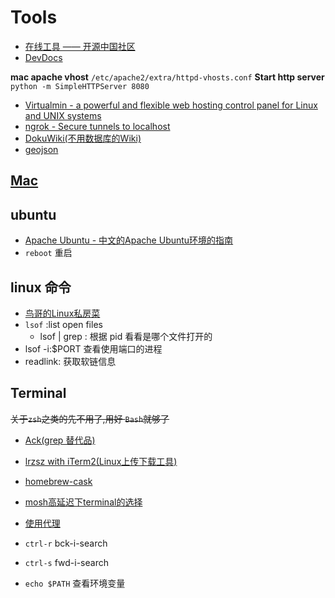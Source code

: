 # Tools

* [在线工具 —— 开源中国社区](http://tool.oschina.net/)
* [DevDocs](http://devdocs.io/)

**mac apache vhost** `/etc/apache2/extra/httpd-vhosts.conf`
**Start http server** `python -m SimpleHTTPServer 8080`

* [Virtualmin - a powerful and flexible web hosting control panel for Linux and UNIX systems](http://www.virtualmin.com/)
* [ngrok - Secure tunnels to localhost](https://ngrok.com/)
* [DokuWiki(不用数据库的Wiki)](https://www.dokuwiki.org/dokuwiki)
* [geojson](http://geojson.org/)

## [Mac](2018-06-07-mac.md)

## ubuntu

* [Apache Ubuntu - 中文的Apache Ubuntu环境的指南](http://wiki.ubuntu.org.cn/Apache)
* `reboot` 重启

## linux 命令

* [鸟哥的Linux私房菜](http://linux.vbird.org)
* `lsof` :list open files
  * lsof | grep <pid>: 根据 pid 看看是哪个文件打开的
* lsof -i:$PORT 查看使用端口的进程
* readlink: 获取软链信息

## Terminal

~~关于`zsh`之类的先不用了,用好 `Bash`就够了~~

* [Ack(grep 替代品)](http://beyondgrep.com/documentation/)
* [lrzsz with iTerm2(Linux上传下载工具)](http://ixhan.com/2013/11/run-sz-rz-on-mac-with-iterm2/)
* [homebrew-cask](https://github.com/caskroom/homebrew-cask)
* [mosh高延迟下terminal的选择](https://mosh.mit.edu/)
* [使用代理](http://blog.fazero.cc/2015/09/15/%E8%AE%A9%E7%BB%88%E7%AB%AF%E8%B5%B0%E4%BB%A3%E7%90%86%E7%9A%84%E5%87%A0%E7%A7%8D%E6%96%B9%E6%B3%95/)

* `ctrl-r` bck-i-search
* `ctrl-s` fwd-i-search
* `echo $PATH` 查看环境变量
